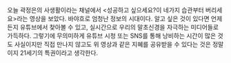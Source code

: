 오늘 곽정은의 사생활이라는 채널에서 <성공하고 싶으세요?이 네가지 습관부터 버리세요>라는 영상을 보았다. 
바야흐로 엄청난 정보의 시대이다. 알고 싶은 것이 있다면 언제든지 유튜브에서 찾아볼 수 있고, 실시간으로 우리의 말초신경을 자극하는 미디어들로 가득하다.
그렇기에 무의미하게 유튜브 시청 또는 SNS를 통해 낭비하는 시간이 많은 것도 사실이지만 직접 만나지 않고도 위 영상과 같은 지혜를 공유받을 수 있다는 것은 정말이지 21세기의 특권이라고 생각한다.
